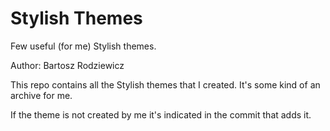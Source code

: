 # Stylish Themes
Few useful (for me) Stylish themes.

Author: Bartosz Rodziewicz

This repo contains all the Stylish themes that I created. It's some kind of an archive for me.

If the theme is not created by me it's indicated in the commit that adds it.
